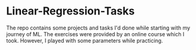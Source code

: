 # Linear-Regression-Tasks
The repo contains some projects and tasks I'd done while starting with my journey of ML. The exercises were provided by an online course which I took. However, I played with some parameters while practicing.
